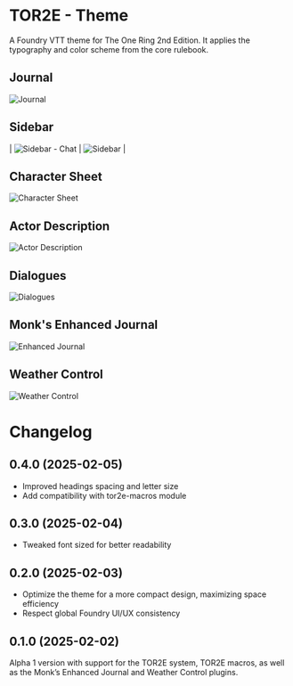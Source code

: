 # TOR2E - Theme
A Foundry VTT theme for The One Ring 2nd Edition. It applies the typography and color scheme from the core rulebook.

## Journal
![Journal](screenshots/journal.png)

## Sidebar
| ![Sidebar - Chat](screenshots/chat.png) | ![Sidebar](screenshots/sidebar.png) |

## Character Sheet
![Character Sheet](screenshots/character_sheet.png)

## Actor Description
![Actor Description](screenshots/actor_description.png)

## Dialogues
![Dialogues](screenshots/dialogue.png)

## Monk's Enhanced Journal
![Enhanced Journal](screenshots/monks_enhanced_journal.png)


## Weather Control
![Weather Control](screenshots/weather_control.png)


# Changelog

## 0.4.0 (2025-02-05)
* Improved headings spacing and letter size
* Add compatibility with tor2e-macros module

## 0.3.0 (2025-02-04)
* Tweaked font sized for better readability

## 0.2.0 (2025-02-03)
* Optimize the theme for a more compact design, maximizing space efficiency
* Respect global Foundry UI/UX consistency

## 0.1.0 (2025-02-02)
Alpha 1 version with support for the TOR2E system, TOR2E macros, as well as the Monk’s Enhanced Journal and Weather Control plugins.  
